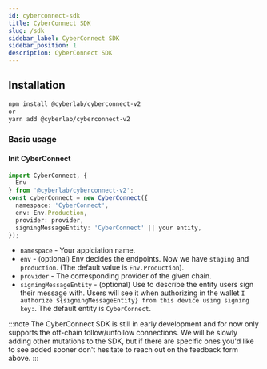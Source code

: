 ```yaml
---
id: cyberconnect-sdk
title: CyberConnect SDK
slug: /sdk
sidebar_label: CyberConnect SDK
sidebar_position: 1
description: CyberConnect SDK
---
```


## Installation

```sh
npm install @cyberlab/cyberconnect-v2
or
yarn add @cyberlab/cyberconnect-v2
```

### Basic usage

#### Init CyberConnect

```ts
import CyberConnect, {
  Env
} from '@cyberlab/cyberconnect-v2';
const cyberConnect = new CyberConnect({
  namespace: 'CyberConnect',
  env: Env.Production,
  provider: provider,
  signingMessageEntity: 'CyberConnect' || your entity,
});
```

- `namespace` - Your applciation name.
- `env` - (optional) Env decides the endpoints. Now we have `staging` and `production`. (The default value is `Env.Production`).
- `provider` - The corresponding provider of the given chain.
- `signingMessageEntity` - (optional) Use to describe the entity users sign their message with. Users will see it when authorizing in the wallet `I authorize ${signingMessageEntity} from this device using signing key:`. The default entity is `CyberConnect`.

:::note
The CyberConnect SDK is still in early development and for now only supports the off-chain follow/unfollow connections. We will be slowly adding other mutations to the SDK, but if there are specific ones you'd like to see added sooner don't hesitate to reach out on the feedback form above.
:::
